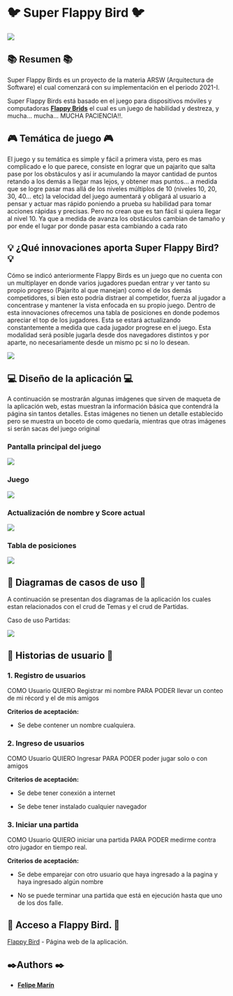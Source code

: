 # 🐦 Super Flappy Bird 🐦
![](img/Titulo.PNG)

## 📚 Resumen 📚

Super Flappy Birds es un proyecto de la materia ARSW (Arquitectura de Software) el cual comenzará con su implementación en el periodo 2021-I.

Super Flappy Birds  está basado en el juego para dispositivos móviles y computadoras  **[Flappy Brids](https://flappybird.io/)** el cual es un juego de habilidad y destreza, y mucha... mucha... MUCHA PACIENCIA!!. 

## 🎮 Temática de juego 🎮

El juego y su temática es simple y fácil a primera vista, pero es mas complicado e lo que parece, consiste en lograr que un pajarito que salta pase por los obstáculos y así ir acumulando la mayor cantidad de puntos retando a los demás a llegar mas lejos, y obtener mas puntos... a medida que se  logre pasar mas allá de los niveles múltiplos de 10 (niveles 10, 20, 30, 40... etc) la velocidad del juego aumentará y obligará al usuario a pensar y actuar mas rápido poniendo a prueba su  habilidad para tomar acciones rápidas y precisas. Pero no crean que es tan fácil si quiera llegar al nivel 10. Ya que a medida de avanza los obstáculos cambian de tamaño y por ende el lugar por donde pasar esta cambiando a cada rato

## **💡 ¿Qué innovaciones aporta Super Flappy Bird? 💡**

Cómo se indicó anteriormente Flappy Birds es un juego que no cuenta con un multiplayer en donde varios  jugadores puedan entrar y ver tanto su propio progreso (Pajarito al que manejan) como el de los demás competidores, si bien esto podría distraer al competidor, fuerza al jugador a concentrase y mantener la vista enfocada en su propio juego.
Dentro de esta innovaciones ofrecemos una tabla de posiciones en donde podemos apreciar el top de los jugadores. Esta se estará actualizando constantemente a medida que cada jugador progrese en el juego.
Esta modalidad será posible jugarla desde dos navegadores distintos y por aparte, no necesariamente desde un mismo pc si no lo desean.

![](img/Navegador.PNG)

##  💻 Diseño de la aplicación 💻

A continuación se mostrarán algunas imágenes que sirven de maqueta de la aplicación web, estas muestran la información básica que contendrá la página sin tantos detalles.
Estas imágenes no tienen un detalle establecido pero se muestra un boceto de como quedaría, mientras que otras imágenes si serán sacas del juego original

### Pantalla principal del juego
![](img/Flappy.PNG)

### Juego
![](img/Juego.PNG)

### Actualización de nombre  y Score actual
![](img/Nombre.PNG)

### Tabla de posiciones
![](img/Tabla.PNG)


## 📐 Diagramas de casos de uso 📐

A continuación se presentan dos diagramas de la aplicación los cuales estan relacionados con el crud de Temas y el crud de Partidas.

Caso de uso Partidas:

![](img/Diagrama.PNG)



## 🧾 Historias de usuario 🧾


### 1. Registro de usuarios

COMO Usuario QUIERO Registrar mi nombre PARA PODER llevar un conteo de mi récord y el de mis amigos

**Criterios de aceptación:**

-  Se debe contener un nombre cualquiera.

### 2. Ingreso de usuarios

COMO Usuario QUIERO Ingresar PARA PODER poder jugar solo o con amigos

**Criterios de aceptación:**

-  Se debe tener conexión a internet 

-  Se debe tener instalado cualquier navegador


### 3. Iniciar una partida

COMO Usuario QUIERO iniciar una partida PARA PODER medirme contra otro jugador en tiempo real.

**Criterios de aceptación:**

-  Se debe emparejar con otro usuario que haya ingresado a la pagina y haya ingresado algún nombre

- No se puede terminar una partida que está en ejecución hasta que uno de los dos falle.


## 🔗 Acceso a Flappy Bird. 🔗

[Flappy Bird](https://flappybird.io/) - Página web de la aplicación.

## ✒️Authors ✒️

* [**Felipe Marín** ](https://github.com/PhillipMarin117)